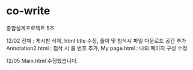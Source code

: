 # co-write
종합설계프로젝트 5조

12/02 
전체 : 게시판 삭제, html title 수정, 풀이 및 첨삭시 파일 다운로드 공간 추가
Annotation2.html : 첨삭 시 줄 번호 추가,
My page.html : 나의 페이지 구성 수정

12/05
Main.html 수정했습니다.
